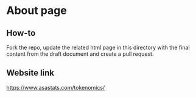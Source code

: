 # About page

## How-to

Fork the repo, update the related html page in this directory with the final content from the draft document and create a pull request.

## Website link

https://www.asastats.com/tokenomics/
